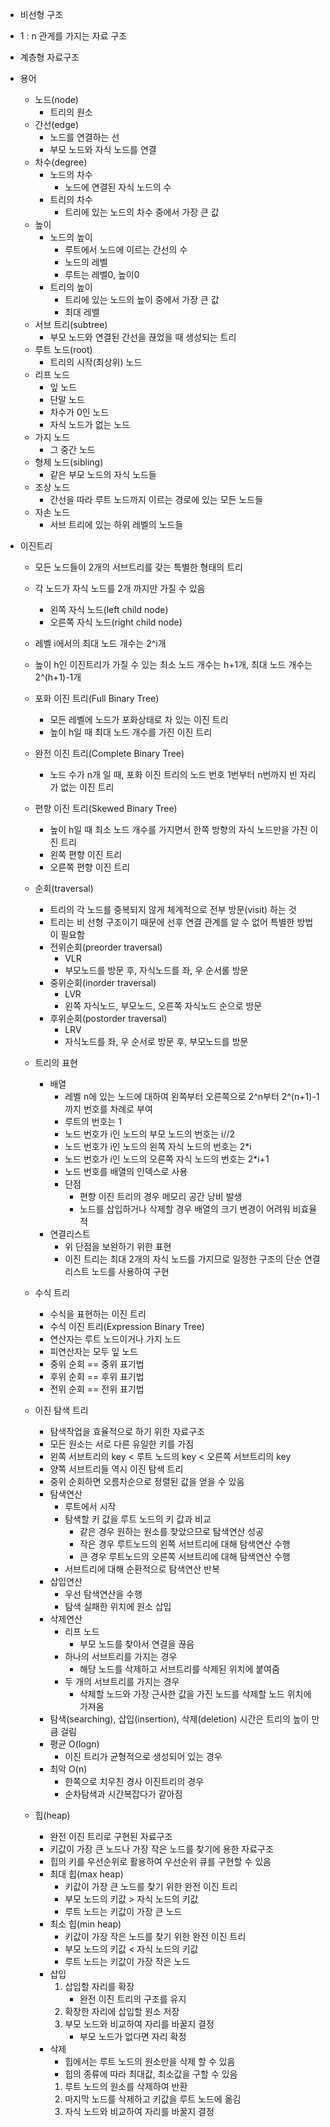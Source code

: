 - 비선형 구조
- 1 : n 관게를 가지는 자료 구조
- 계층형 자료구조

- 용어
    - 노드(node)
        - 트리의 원소
    - 간선(edge)
        - 노드를 연결하는 선
        - 부모 노드와 자식 노드를 연결
    - 차수(degree)
        - 노드의 차수
            - 노드에 연결된 자식 노드의 수
        - 트리의 차수
            - 트리에 있는 노드의 차수 중에서 가장 큰 값
    - 높이
        - 노드의 높이
            - 루트에서 노드에 이르는 간선의 수
            - 노드의 레벨
            - 루트는 레벨0, 높이0
        - 트리의 높이
            - 트리에 있는 노드의 높이 중에서 가장 큰 값
            - 최대 레벨
    - 서브 트리(subtree)
        - 부모 노드와 연결된 간선을 끊었을 때 생성되는 트리
    - 루트 노드(root)
        - 트리의 시작(최상위) 노드
    - 리프 노드
        - 잎 노드
        - 단말 노드
        - 차수가 0인 노드
        - 자식 노드가 없는 노드
    - 가지 노드
        - 그 중간 노드
    - 형제 노드(sibling)
        - 같은 부모 노드의 자식 노드들
    - 조상 노드
        - 간선을 따라 루트 노드까지 이르는 경로에 있는 모든 노드들
    - 자손 노드
        - 서브 트리에 있는 하위 레벨의 노드들

- 이진트리

    - 모든 노드들이 2개의 서브트리를 갖는 특별한 형태의 트리
    - 각 노드가 자식 노드를 2개 까지만 가질 수 있음
        - 왼쪽 자식 노드(left child node)
        - 오른쪽 자식 노드(right child node)
    - 레벨 i에서의 최대 노드 개수는 2^i개
    - 높이 h인 이진트리가 가질 수 있는 최소 노드 개수는 h+1개, 최대 노드 개수는 2^(h+1)-1개

    - 포화 이진 트리(Full Binary Tree)
        - 모든 레벨에 노드가 포화상태로 차 있는 이진 트리
        - 높이 h일 때 최대 노드 개수를 가진 이진 트리
    - 완전 이진 트리(Complete Binary Tree)
        - 노드 수가 n개 일 때, 포화 이진 트리의 노드 번호 1번부터 n번까지 빈 자리가 없는 이진 트리
    - 편향 이진 트리(Skewed Binary Tree)
        - 높이 h일 때 최소 노드 개수를 가지면서 한쪽 방향의 자식 노드만을 가진 이진 트리
        - 왼쪽 편향 이진 트리
        - 오른쪽 편향 이진 트리

    - 순회(traversal)
        - 트리의 각 노드를 중복되지 않게 체계적으로 전부 방문(visit) 하는 것
        - 트리는 비 선형 구조이기 때문에 선후 연결 관계를 알 수 없어 특별한 방법이 필요함
        - 전위순회(preorder traversal)
            - VLR
            - 부모노드를 방문 후, 자식노드를 좌, 우 순서롤 방문
        - 중위순회(inorder traversal)
            - LVR
            - 왼쪽 자식노드, 부모노드, 오른쪽 자식노드 순으로 방문
        - 후위순회(postorder traversal)
            - LRV
            - 자식노드를 좌, 우 순서로 방문 후, 부모노드를 방문

    - 트리의 표현
        - 배열
            - 레벨 n에 있는 노드에 대하여 왼쪽부터 오른쪽으로 2^n부터 2^(n+1)-1까지 번호를 차례로 부여
            - 루트의 번호는 1
            - 노드 번호가 i인 노드의 부모 노드의 번호는 i//2
            - 노드 번호가 i인 노드의 왼쪽 자식 노드의 번호는 2*i
            - 노드 번호가 i인 노드의 오른쪽 자식 노드의 번호는 2*i+1
            - 노드 번호를 배열의 인덱스로 사용
            - 단점
                - 편향 이진 트리의 경우 메모리 공간 낭비 발생
                - 노드를 삽입하거나 삭제할 경우 배열의 크기 변경이 어려워 비효율적
        - 연결리스트
            - 위 단점을 보완하기 위한 표현
            - 이진 트리는 최대 2개의 자식 노드를 가지므로 일정한 구조의 단순 연결 리스트 노드를 사용하여 구현

    - 수식 트리
        - 수식을 표현하는 이진 트리
        - 수식 이진 트리(Expression Binary Tree)
        - 연산자는 루트 노드이거나 가지 노드
        - 피연산자는 모두 잎 노드
        - 중위 순회 == 중위 표기법
        - 후위 순회 == 후위 표기법
        - 전위 순회 == 전위 표기법

    - 이진 탐색 트리
        - 탐색작업을 효율적으로 하기 위한 자료구조
        - 모든 원소는 서로 다른 유일한 키를 가짐
        - 왼쪽 서브트리의 key < 루트 노드의 key < 오른쪽 서브트리의 key
        - 양쪽 서브트리들 역시 이진 탐색 트리
        - 중위 순회하면 오름차순으로 정렬된 값을 얻을 수 있음
        - 탐색연산
            - 루트에서 시작
            - 탐색할 키 값을 루트 노드의 키 값과 비교
                - 같은 경우 원하는 원소를 찾았으므로 탐색연산 성공
                - 작은 경우 루트노드의 왼쪽 서브트리에 대해 탐색연산 수행
                - 큰 경우 루트노드의 오른쪽 서브트리에 대해 탐색연산 수행
            - 서브트리에 대해 순환적으로 탐색연산 반복
        - 삽입연산
            - 우선 탐색연산을 수행
            - 탐색 실패한 위치에 원소 삽입
        - 삭제연산
            - 리프 노드
                - 부모 노드를 찾아서 연결을 끊음
            - 하나의 서브트리를 가지는 경우
                - 해당 노드를 삭제하고 서브트리를 삭제된 위치에 붙여줌
            - 두 개의 서브트리를 가지는 경우
                - 삭제할 노드와 가장 근사한 값을 가진 노드를 삭제할 노드 위치에 가져옴
        - 탐색(searching), 삽입(insertion), 삭제(deletion) 시간은 트리의 높이 만큼 걸림
        - 평균 O(logn)
            - 이진 트리가 균형적으로 생성되어 있는 경우
        - 최악 O(n)
            - 한쪽으로 치우친 경사 이진트리의 경우
            - 순차탐색과 시간복잡다가 같아짐
    
    - 힙(heap)
        - 완전 이진 트리로 구현된 자료구조
        - 키값이 가장 큰 노드나 가장 작은 노드를 찾기에 용한 자료구조
        - 힙의 키를 우선순위로 활용하여 우선순위 큐를 구현할 수 있음
        - 최대 힙(max heap)
            - 키값이 가장 큰 노드를 찾기 위한 완전 이진 트리
            - 부모 노드의 키값 > 자식 노드의 키값
            - 루트 노드는 키값이 가장 큰 노드
        - 최소 힙(min heap)
            - 키값이 가장 작은 노드를 찾기 위한 완전 이진 트리
            - 부모 노드의 키값 < 자식 노드의 키값
            - 루트 노드는 키값이 가장 작은 노드
        - 삽입
            1. 삽입할 자리를 확장
                - 완전 이진 트리의 구조를 유지
            2. 확장한 자리에 삽입할 원소 저장
            3. 부모 노드와 비교하여 자리를 바꿀지 결정
                - 부모 노드가 없다면 자리 확정
        - 삭제
            - 힙에서는 루트 노드의 원소만을 삭제 할 수 있음
            - 힙의 종류에 따라 최대값, 최소값을 구할 수 있음
            1. 루트 노드의 원소를 삭제하여 반환
            2. 마지막 노드를 삭제하고 키값을 루트 노드에 옮김
            3. 자식 노드와 비교하여 자리를 바꿀지 결정
